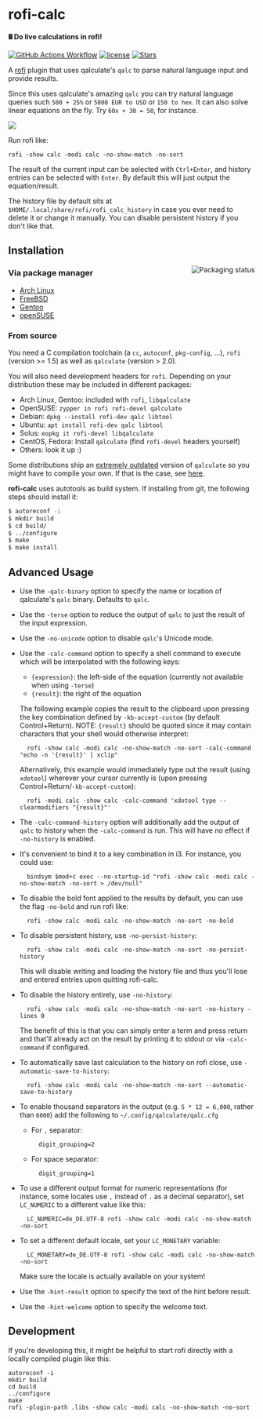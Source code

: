 # rofi-calc

**🖩 Do live calculations in rofi!**

[![GitHub Actions Workflow](https://github.com/svenstaro/rofi-calc/workflows/Build/badge.svg)](https://github.com/svenstaro/rofi-calc/actions)
[![license](http://img.shields.io/badge/license-MIT-blue.svg)](https://github.com/svenstaro/rofi-calc/blob/master/LICENSE)
[![Stars](https://img.shields.io/github/stars/svenstaro/rofi-calc.svg)](https://github.com/svenstaro/rofi-calc/stargazers)

A [rofi](https://github.com/DaveDavenport/rofi) plugin that uses qalculate's `qalc` to parse natural language input and provide results.

Since this uses qalculate's amazing `qalc` you can try natural language queries such `500 + 25%` or `5000 EUR to USD` or `150 to hex`. It can also solve linear equations on the fly. Try `60x + 30 = 50`, for instance.

![](demo.gif)

Run rofi like:

    rofi -show calc -modi calc -no-show-match -no-sort

The result of the current input can be selected with `Ctrl+Enter`, and history entries can be selected with `Enter`. By default this will just output the equation/result.

The history file by default sits at `$HOME/.local/share/rofi/rofi_calc_history` in case you ever need to delete it or change it manually.
You can disable persistent history if you don't like that.

## Installation

<a href="https://repology.org/project/rofi-calc/versions"><img align="right" src="https://repology.org/badge/vertical-allrepos/rofi-calc.svg" alt="Packaging status"></a>

### Via package manager

* [Arch Linux](https://www.archlinux.org/packages/community/x86_64/rofi-calc/)
* [FreeBSD](https://www.freshports.org/x11/rofi-calc/)
* [Gentoo](https://packages.gentoo.org/packages/x11-misc/rofi-calc)
* [openSUSE](https://software.opensuse.org/package/rofi-calc)

### From source

You need a C compilation toolchain (a `cc`, `autoconf`, `pkg-config`, ...), `rofi` (version >= 1.5) as well as `qalculate` (version > 2.0).

You will also need development headers for `rofi`. Depending on your distribution these may be included in different packages:

* Arch Linux, Gentoo: included with `rofi`, `libqalculate`
* OpenSUSE: `zypper in rofi rofi-devel qalculate`
* Debian: `dpkg --install rofi-dev qalc libtool`
* Ubuntu: `apt install rofi-dev qalc libtool`
* Solus: `eopkg it rofi-devel libqalculate`
* CentOS, Fedora: Install `qalculate` (find `rofi-devel` headers yourself)
* Others: look it up :)

Some distributions ship an [extremely outdated](https://github.com/svenstaro/rofi-calc/issues/7) version of `qalculate` so you might have to compile your own. If that is the case, see [here](https://github.com/svenstaro/rofi-calc/wiki/Installing-libqalculate-from-source).

**rofi-calc** uses autotools as build system. If installing from git, the following steps should install it:

```bash
$ autoreconf -i
$ mkdir build
$ cd build/
$ ../configure
$ make
$ make install
```

## Advanced Usage

- Use the `-qalc-binary` option to specify the name or location of qalculate's `qalc` binary. Defaults to `qalc`.
- Use the `-terse` option to reduce the output of `qalc` to just the result of the input expression.
- Use the `-no-unicode` option to disable `qalc`'s Unicode mode.
- Use the `-calc-command` option to specify a shell command to execute which will be interpolated with the following keys:

    * `{expression}`: the left-side of the equation (currently not available when using `-terse`)
    * `{result}`: the right of the equation

    The following example copies the result to the clipboard upon pressing the key combination defined by `-kb-accept-custom`
    (by default Control+Return).
    NOTE: `{result}` should be quoted since it may contain characters that your shell would otherwise interpret:

        rofi -show calc -modi calc -no-show-match -no-sort -calc-command "echo -n '{result}' | xclip"

    Alternatively, this example would immediately type out the result (using `xdotool`) wherever your cursor currently is
    (upon pressing Control+Return/`-kb-accept-custom`):

        rofi -modi calc -show calc -calc-command 'xdotool type --clearmodifiers "{result}"'

- The `-calc-command-history` option will additionally add the output of `qalc` to history when the `-calc-command` is run.
    This will have no effect if `-no-history` is enabled.
- It's convenient to bind it to a key combination in i3. For instance, you could use:

        bindsym $mod+c exec --no-startup-id "rofi -show calc -modi calc -no-show-match -no-sort > /dev/null"

- To disable the bold font applied to the results by default, you can use the flag `-no-bold` and run rofi like:

        rofi -show calc -modi calc -no-show-match -no-sort -no-bold

- To disable persistent history, use `-no-persist-history`:

        rofi -show calc -modi calc -no-show-match -no-sort -no-persist-history

    This will disable writing and loading the history file and thus you'll lose and entered entries
    upon quitting rofi-calc.

- To disable the history entirely, use `-no-history`:

        rofi -show calc -modi calc -no-show-match -no-sort -no-history -lines 0

    The benefit of this is that you can simply enter a term and press return and that'll already
    act on the result by printing it to stdout or via `-calc-command` if configured.

- To automatically save last calculation to the history on rofi close, use `-automatic-save-to-history`:

        rofi -show calc -modi calc -no-show-match -no-sort --automatic-save-to-history

- To enable thousand separators in the output (e.g. `5 * 12 = 6,000`, rather than `6000`) add the following to `~/.config/qalculate/qalc.cfg`

    - For `,` separator:

            digit_grouping=2

    - For space separator:

            digit_grouping=1

- To use a different output format for numeric representations (for instance, some locales use `,` instead of `.` as a decimal separator),
  set `LC_NUMERIC` to a different value like this:

        LC_NUMERIC=de_DE.UTF-8 rofi -show calc -modi calc -no-show-match -no-sort

- To set a different default locale, set your `LC_MONETARY` variable:

        LC_MONETARY=de_DE.UTF-8 rofi -show calc -modi calc -no-show-match -no-sort

  Make sure the locale is actually available on your system!

- Use the `-hint-result` option to specify the text of the hint before result.
- Use the `-hint-welcome` option to specify the welcome text.

## Development

If you're developing this, it might be helpful to start rofi directly with a locally compiled plugin like this:

    autoreconf -i
    mkdir build
    cd build
    ../configure
    make
    rofi -plugin-path .libs -show calc -modi calc -no-show-match -no-sort
